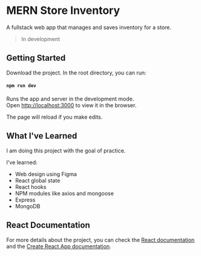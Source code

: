 # MERN Store Inventory 

A fullstack web app that manages and saves inventory for a store.

> In development

## Getting Started

Download the project. In the root directory, you can run:

#### `npm run dev`

Runs the app and server in the development mode.<br />
Open [http://localhost:3000](http://localhost:3000) to view it in the browser.

The page will reload if you make edits.<br />

## What I've Learned

I am doing this project with the goal of practice. 

I've learned: 
* Web design using Figma
* React global state
* React hooks
* NPM modules like axios and mongoose
* Express
* MongoDB

## React Documentation

For more details about the project, you can check the [React documentation](https://reactjs.org/) and the [Create React App documentation](https://facebook.github.io/create-react-app/docs/getting-started).
